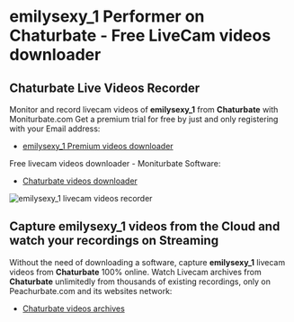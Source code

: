 # emilysexy_1 Performer on Chaturbate - Free LiveCam videos downloader

## Chaturbate Live Videos Recorder

Monitor and record livecam videos of **emilysexy_1** from **Chaturbate** with Moniturbate.com
Get a premium trial for free by just and only registering with your Email address:
* [emilysexy_1 Premium videos downloader](https://moniturbate.com/request-demo-licence-key.html)

Free livecam videos downloader - Moniturbate Software:
* [Chaturbate videos downloader](https://moniturbate.com/moniturbate-download-software.html)

![emilysexy_1 livecam videos recorder](https://peachurnet.com/templates/moniturbate-software.png)


## Capture emilysexy_1 videos from the Cloud and watch your recordings on Streaming

Without the need of downloading a software, capture **emilysexy_1** livecam videos from **Chaturbate** 100% online.
Watch Livecam archives from **Chaturbate** unlimitedly from thousands of existing recordings, only on Peachurbate.com and its websites network:
* [Chaturbate videos archives](https://peachurnet.com/)